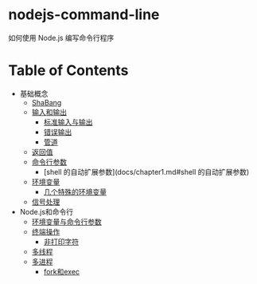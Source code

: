 # nodejs-command-line
如何使用 Node.js 编写命令行程序

Table of Contents
=================

- 基础概念
    - [ShaBang](docs/chapter1.md)
    - [输入和输出](docs/chapter1.md#输入和输出)
        - [标准输入与输出](docs/chapter1.md#输入输出)
        - [错误输出](docs/chapter1.md#错误输出)
        - [管道](docs/chapter1.md#管道)
    - [返回值](docs/chapter1.md)
    - [命令行参数](docs/chapter1.md)
        - [shell 的自动扩展参数](docs/chapter1.md#shell 的自动扩展参数)
    - [环境变量](docs/chapter1.md)
        - [几个特殊的环境变量](docs/chapter1.md#几个特殊的环境变量)
    - [信号处理](docs/chapter1.md)
- Node.js和命令行
    - [环境变量与命令行参数](docs/chapter2.md)
    - [终端操作](docs/chapter2.md)
        - [非打印字符](docs/chapter2.md)
    - [多线程](docs/chapter2.md)
    - [多进程](docs/chapter2.md)
        - [fork和exec](docs/chapter2.md)
